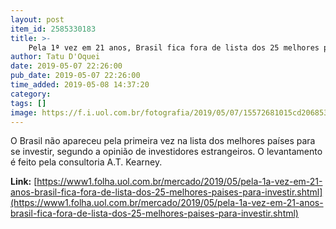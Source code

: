 ```yaml
---
layout: post
item_id: 2585330183
title: >-
    Pela 1ª vez em 21 anos, Brasil fica fora de lista dos 25 melhores países para investir
author: Tatu D'Oquei
date: 2019-05-07 22:26:00
pub_date: 2019-05-07 22:26:00
time_added: 2019-05-08 14:37:20
category: 
tags: []
image: https://f.i.uol.com.br/fotografia/2019/05/07/15572681015cd2068536185_1557268101_3x2_rt.jpg
---
```


O Brasil não apareceu pela primeira vez na lista dos melhores países para se investir, segundo a opinião de investidores estrangeiros. O levantamento é feito pela consultoria A.T. Kearney.

**Link:** [https://www1.folha.uol.com.br/mercado/2019/05/pela-1a-vez-em-21-anos-brasil-fica-fora-de-lista-dos-25-melhores-paises-para-investir.shtml](https://www1.folha.uol.com.br/mercado/2019/05/pela-1a-vez-em-21-anos-brasil-fica-fora-de-lista-dos-25-melhores-paises-para-investir.shtml)

